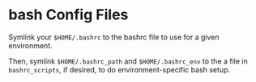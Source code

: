 # bash Config Files

Symlink your ```$HOME/.bashrc``` to the bashrc file to use for a given
environment.

Then, symlink ```$HOME/.bashrc_path``` and ```$HOME/.bashrc_env``` to the a file
in ```bashrc_scripts```, if desired, to do environment-specific bash setup.
